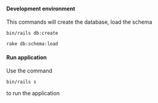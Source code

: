 #### Development environment

 This commands will create the database, load the schema

``` bin/rails db:create ```

```rake db:schema:load```

#### Run application

Use the command

``` bin/rails s ```

to run the application
